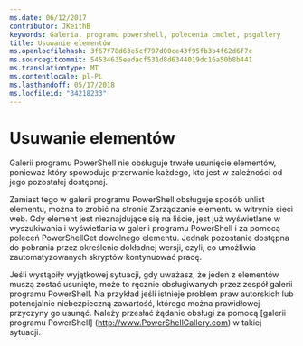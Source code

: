 ```yaml
---
ms.date: 06/12/2017
contributor: JKeithB
keywords: Galeria, programu powershell, polecenia cmdlet, psgallery
title: Usuwanie elementów
ms.openlocfilehash: 3f67f78d63e5cf797d00ce43f95fb3b4f62d6f7c
ms.sourcegitcommit: 54534635eedacf531d8d6344019dc16a50b8b441
ms.translationtype: MT
ms.contentlocale: pl-PL
ms.lasthandoff: 05/17/2018
ms.locfileid: "34218233"
---
```

# <a name="deleting-items"></a>Usuwanie elementów

Galerii programu PowerShell nie obsługuje trwałe usunięcie elementów, ponieważ który spowoduje przerwanie każdego, kto jest w zależności od jego pozostałej dostępnej.

Zamiast tego w galerii programu PowerShell obsługuje sposób unlist elementu, można to zrobić na stronie Zarządzanie elementu w witrynie sieci web.
Gdy element jest nieznajdujące się na liście, jest już wyświetlane w wyszukiwania i wyświetlania w galerii programu PowerShell i za pomocą poleceń PowerShellGet dowolnego elementu.
Jednak pozostanie dostępna do pobrania przez określenie dokładnej wersji, czyli, co umożliwia zautomatyzowanych skryptów kontynuować pracę.

Jeśli wystąpiły wyjątkowej sytuacji, gdy uważasz, że jeden z elementów muszą zostać usunięte, może to ręcznie obsługiwanych przez zespół galerii programu PowerShell.
Na przykład jeśli istnieje problem praw autorskich lub potencjalnie niebezpieczną zawartość, którego można prawidłowej przyczyny go usunąć.
Należy przesłać żądanie obsługi za pomocą [galerii programu PowerShell] (http://www.PowerShellGallery.com) w takiej sytuacji.